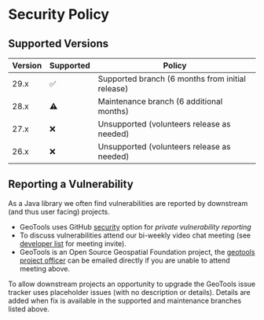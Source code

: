 # Security Policy

## Supported Versions

| Version | Supported          | Policy  |
| ------- | ------------------ | ------- |
| 29.x    | ✅                 | Supported branch (6 months from initial release) |
| 28.x    | ⚠️                  | Maintenance branch (6 additional months)         |
| 27.x    | :x:                | Unsupported (volunteers release as needed)       |
| 26.x    | :x:                | Unsupported (volunteers release as needed)       |

## Reporting a Vulnerability

As a Java library we often find vulnerabilities are reported by downstream (and thus user facing) projects.

* GeoTools uses GitHub [security](https://github.com/geotools/geotools/security) option for *private vulnerability reporting*
* To discuss vulnerabilities attend our bi-weekly video chat meeting (see [developer list](https://geotools.org/getinvolved.html) for meeting invite).
* GeoTools is an Open Source Geospatial Foundation project, the [geotools project officer](https://www.osgeo.org/about/board/) can be emailed directly if you are unable to attend meeting above.

To allow downstream projects an opportunity to upgrade the GeoTools issue tracker uses placeholder issues (with no description or details). Details are added when fix is available in the supported and maintenance branches listed above.
